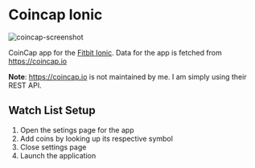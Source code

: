
# Coincap Ionic

![coincap-screenshot][ss]

CoinCap app for the [Fitbit Ionic][ionic]. Data for the app is fetched from <https://coincap.io>

**Note**: <https://coincap.io> is not maintained by me. I am simply using their REST API.



## Watch List Setup

1. Open the setings page for the app
2. Add coins by looking up its respective symbol
3. Close settings page
4. Launch the application


[ionic]: https://www.fitbit.com/ionic
[ss]: https://user-images.githubusercontent.com/1095680/35491179-a9df4da0-0459-11e8-9e5a-d329e768d6af.png
